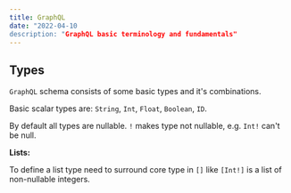 ```yaml
---
title: GraphQL
date: "2022-04-10
description: "GraphQL basic terminology and fundamentals"
---
```


## Types

`GraphQL` schema consists of some basic types and it's combinations.

Basic scalar types are: `String`, `Int`, `Float`, `Boolean`, `ID`.

By default all types are nullable. `!` makes type not nullable, e.g. `Int!` can't be null.

**Lists:**

To define a list type need to surround core type in `[]` like `[Int!]` is a list of non-nullable integers.

